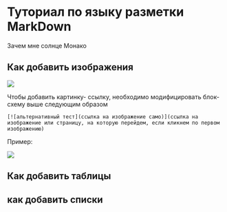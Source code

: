 # Туториал по языку разметки MarkDown

Зачем мне солнце Монако

## Как добавить изображения

![](https://funart.pro/uploads/posts/2021-03/1617048969_52-p-oboi-krasivie-peizazhi-prirodi-56.jpg)

Чтобы добавить картинку- ссылку, необходимо модифицировать блок-схему выше следующим образом

```
[![альтернативный тест](ссылка на изображение само)](ссылка на изображение или страницу, на которую перейдем, если кликнем по первом изображению)
```

Пример:

[![](https://funart.pro/uploads/posts/2021-03/1617048969_52-p-oboi-krasivie-peizazhi-prirodi-56.jpg)](https://www.youtube.com/watch?v=eXXg9zaJvh8)


## Как добавить таблицы

## как добавить списки